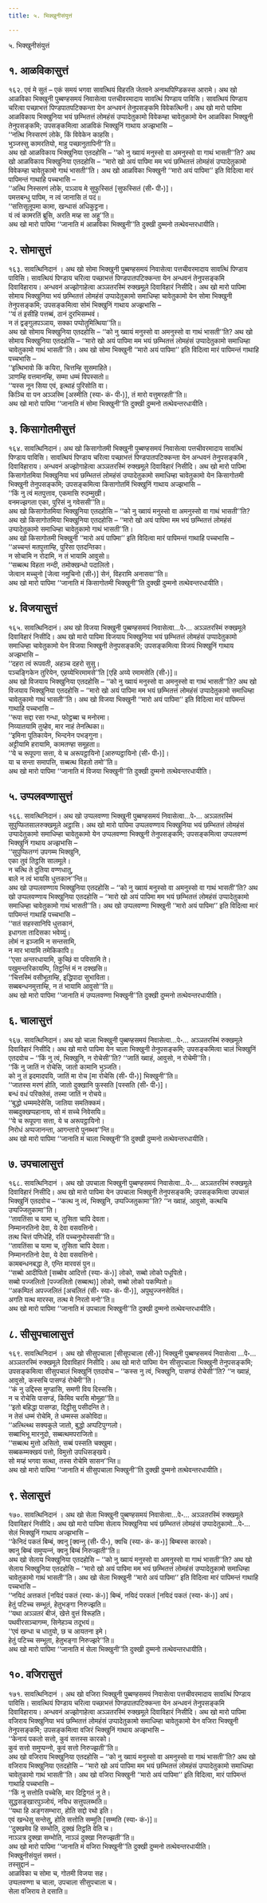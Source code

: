 ```yaml
---
title: ५. भिक्खुनीसंयुत्तं

---
```

५. भिक्खुनीसंयुत्तं  


## १. आळविकासुत्तं

१६२. एवं मे सुतं – एकं समयं भगवा सावत्थियं विहरति जेतवने अनाथपिण्डिकस्स आरामे। अथ खो आळविका भिक्खुनी पुब्बण्हसमयं निवासेत्वा पत्तचीवरमादाय सावत्थिं पिण्डाय पाविसि। सावत्थियं पिण्डाय चरित्वा पच्छाभत्तं पिण्डपातपटिक्‍कन्ता येन अन्धवनं तेनुपसङ्कमि विवेकत्थिनी। अथ खो मारो पापिमा आळविकाय भिक्खुनिया भयं छम्भितत्तं लोमहंसं उप्पादेतुकामो विवेकम्हा चावेतुकामो येन आळविका भिक्खुनी तेनुपसङ्कमि; उपसङ्कमित्वा आळविकं भिक्खुनिं गाथाय अज्झभासि –  
‘‘नत्थि निस्सरणं लोके, किं विवेकेन काहसि।  
भुञ्‍जस्सु कामरतियो, माहु पच्छानुतापिनी’’ति॥  
अथ खो आळविकाय भिक्खुनिया एतदहोसि – ‘‘को नु ख्वायं मनुस्सो वा अमनुस्सो वा गाथं भासती’’ति? अथ खो आळविकाय भिक्खुनिया एतदहोसि – ‘‘मारो खो अयं पापिमा मम भयं छम्भितत्तं लोमहंसं उप्पादेतुकामो विवेकम्हा चावेतुकामो गाथं भासती’’ति। अथ खो आळविका भिक्खुनी ‘‘मारो अयं पापिमा’’ इति विदित्वा मारं पापिमन्तं गाथाहि पच्‍चभासि –  
‘‘अत्थि निस्सरणं लोके, पञ्‍ञाय मे सुफुस्सितं [सुफस्सितं (सी॰ पी॰)]।  
पमत्तबन्धु पापिम, न त्वं जानासि तं पदं॥  
‘‘सत्तिसूलूपमा कामा, खन्धासं अधिकुट्टना।  
यं त्वं कामरतिं ब्रूसि, अरति मय्ह सा अहू’’ति॥  
अथ खो मारो पापिमा ‘‘जानाति मं आळविका भिक्खुनी’’ति दुक्खी दुम्मनो तत्थेवन्तरधायीति।  


## २. सोमासुत्तं

१६३. सावत्थिनिदानं । अथ खो सोमा भिक्खुनी पुब्बण्हसमयं निवासेत्वा पत्तचीवरमादाय सावत्थिं पिण्डाय पाविसि। सावत्थियं पिण्डाय चरित्वा पच्छाभत्तं पिण्डपातपटिक्‍कन्ता येन अन्धवनं तेनुपसङ्कमि दिवाविहाराय। अन्धवनं अज्झोगाहेत्वा अञ्‍ञतरस्मिं रुक्खमूले दिवाविहारं निसीदि। अथ खो मारो पापिमा सोमाय भिक्खुनिया भयं छम्भितत्तं लोमहंसं उप्पादेतुकामो समाधिम्हा चावेतुकामो येन सोमा भिक्खुनी तेनुपसङ्कमि; उपसङ्कमित्वा सोमं भिक्खुनिं गाथाय अज्झभासि –  
‘‘यं तं इसीहि पत्तब्बं, ठानं दुरभिसम्भवं।  
न तं द्वङ्गुलपञ्‍ञाय, सक्‍का पप्पोतुमित्थिया’’ति॥  
अथ खो सोमाय भिक्खुनिया एतदहोसि – ‘‘को नु ख्वायं मनुस्सो वा अमनुस्सो वा गाथं भासती’’ति? अथ खो सोमाय भिक्खुनिया एतदहोसि – ‘‘मारो खो अयं पापिमा मम भयं छम्भितत्तं लोमहंसं उप्पादेतुकामो समाधिम्हा चावेतुकामो गाथं भासती’’ति। अथ खो सोमा भिक्खुनी ‘‘मारो अयं पापिमा’’ इति विदित्वा मारं पापिमन्तं गाथाहि पच्‍चभासि –  
‘‘इत्थिभावो किं कयिरा, चित्तम्हि सुसमाहिते।  
ञाणम्हि वत्तमानम्हि, सम्मा धम्मं विपस्सतो॥  
‘‘यस्स नून सिया एवं, इत्थाहं पुरिसोति वा।  
किञ्‍चि वा पन अञ्‍ञस्मि [अस्मीति (स्या॰ कं॰ पी॰)], तं मारो वत्तुमरहती’’ति॥  
अथ खो मारो पापिमा ‘‘जानाति मं सोमा भिक्खुनी’’ति दुक्खी दुम्मनो तत्थेवन्तरधायीति।  


## ३. किसागोतमीसुत्तं

१६४. सावत्थिनिदानं। अथ खो किसागोतमी भिक्खुनी पुब्बण्हसमयं निवासेत्वा पत्तचीवरमादाय सावत्थिं पिण्डाय पाविसि। सावत्थियं पिण्डाय चरित्वा पच्छाभत्तं पिण्डपातपटिक्‍कन्ता येन अन्धवनं तेनुपसङ्कमि , दिवाविहाराय। अन्धवनं अज्झोगाहेत्वा अञ्‍ञतरस्मिं रुक्खमूले दिवाविहारं निसीदि। अथ खो मारो पापिमा किसागोतमिया भिक्खुनिया भयं छम्भितत्तं लोमहंसं उप्पादेतुकामो समाधिम्हा चावेतुकामो येन किसागोतमी भिक्खुनी तेनुपसङ्कमि; उपसङ्कमित्वा किसागोतमिं भिक्खुनिं गाथाय अज्झभासि –  
‘‘किं नु त्वं मतपुत्ताव, एकमासि रुदम्मुखी।  
वनमज्झगता एका, पुरिसं नु गवेससी’’ति॥  
अथ खो किसागोतमिया भिक्खुनिया एतदहोसि – ‘‘को नु ख्वायं मनुस्सो वा अमनुस्सो वा गाथं भासती’’ति? अथ खो किसागोतमिया भिक्खुनिया एतदहोसि – ‘‘मारो खो अयं पापिमा मम भयं छम्भितत्तं लोमहंसं उप्पादेतुकामो समाधिम्हा चावेतुकामो गाथं भासती’’ति।  
अथ खो किसागोतमी भिक्खुनी ‘‘मारो अयं पापिमा’’ इति विदित्वा मारं पापिमन्तं गाथाहि पच्‍चभासि –  
‘‘अच्‍चन्तं मतपुत्ताम्हि, पुरिसा एतदन्तिका।  
न सोचामि न रोदामि, न तं भायामि आवुसो॥  
‘‘सब्बत्थ विहता नन्दी, तमोक्खन्धो पदालितो।  
जेत्वान मच्‍चुनो [जेत्वा नमुचिनो (सी॰)] सेनं, विहरामि अनासवा’’ति॥  
अथ खो मारो पापिमा ‘‘जानाति मं किसागोतमी भिक्खुनी’’ति दुक्खी दुम्मनो तत्थेवन्तरधायीति।  


## ४. विजयासुत्तं

१६५. सावत्थिनिदानं। अथ खो विजया भिक्खुनी पुब्बण्हसमयं निवासेत्वा…पे॰… अञ्‍ञतरस्मिं रुक्खमूले दिवाविहारं निसीदि। अथ खो मारो पापिमा विजयाय भिक्खुनिया भयं छम्भितत्तं लोमहंसं उप्पादेतुकामो समाधिम्हा चावेतुकामो येन विजया भिक्खुनी तेनुपसङ्कमि; उपसङ्कमित्वा विजयं भिक्खुनिं गाथाय अज्झभासि –  
‘‘दहरा त्वं रूपवती, अहञ्‍च दहरो सुसु।  
पञ्‍चङ्गिकेन तुरियेन, एहय्येभिरमामसे’’ति [एहि अय्ये रमामसेति (सी॰)]॥  
अथ खो विजयाय भिक्खुनिया एतदहोसि – ‘‘को नु ख्वायं मनुस्सो वा अमनुस्सो वा गाथं भासती’’ति? अथ खो विजयाय भिक्खुनिया एतदहोसि – ‘‘मारो खो अयं पापिमा मम भयं छम्भितत्तं लोमहंसं उप्पादेतुकामो समाधिम्हा चावेतुकामो गाथं भासती’’ति। अथ खो विजया भिक्खुनी ‘‘मारो अयं पापिमा’’ इति विदित्वा मारं पापिमन्तं गाथाहि पच्‍चभासि –  
‘‘रूपा सद्दा रसा गन्धा, फोट्ठब्बा च मनोरमा।  
निय्यातयामि तुय्हेव, मार नाहं तेनत्थिका॥  
‘‘इमिना पूतिकायेन, भिन्दनेन पभङ्गुना।  
अट्टीयामि हरायामि, कामतण्हा समूहता॥  
‘‘ये च रूपूपगा सत्ता, ये च अरूपट्ठायिनो [आरुप्पट्ठायिनो (सी॰ पी॰)]।  
या च सन्ता समापत्ति, सब्बत्थ विहतो तमो’’ति॥  
अथ खो मारो पापिमा ‘‘जानाति मं विजया भिक्खुनी’’ति दुक्खी दुम्मनो तत्थेवन्तरधायीति।  


## ५. उप्पलवण्णासुत्तं

१६६. सावत्थिनिदानं। अथ खो उप्पलवण्णा भिक्खुनी पुब्बण्हसमयं निवासेत्वा…पे॰… अञ्‍ञतरस्मिं सुपुप्फितसालरुक्खमूले अट्ठासि। अथ खो मारो पापिमा उप्पलवण्णाय भिक्खुनिया भयं छम्भितत्तं लोमहंसं उप्पादेतुकामो समाधिम्हा चावेतुकामो येन उप्पलवण्णा भिक्खुनी तेनुपसङ्कमि; उपसङ्कमित्वा उप्पलवण्णं भिक्खुनिं गाथाय अज्झभासि –  
‘‘सुपुप्फितग्गं उपगम्म भिक्खुनि,  
एका तुवं तिट्ठसि सालमूले।  
न चत्थि ते दुतिया वण्णधातु,  
बाले न त्वं भायसि धुत्तकान’’न्ति॥  
अथ खो उप्पलवण्णाय भिक्खुनिया एतदहोसि – ‘‘को नु ख्वायं मनुस्सो वा अमनुस्सो वा गाथं भासती’’ति? अथ खो उप्पलवण्णाय भिक्खुनिया एतदहोसि – ‘‘मारो खो अयं पापिमा मम भयं छम्भितत्तं लोमहंसं उप्पादेतुकामो समाधिम्हा चावेतुकामो गाथं भासती’’ति। अथ खो उप्पलवण्णा भिक्खुनी ‘‘मारो अयं पापिमा’’ इति विदित्वा मारं पापिमन्तं गाथाहि पच्‍चभासि –  
‘‘सतं सहस्सानिपि धुत्तकानं,  
इधागता तादिसका भवेय्युं।  
लोमं न इञ्‍जामि न सन्तसामि,  
न मार भायामि तमेकिकापि॥  
‘‘एसा अन्तरधायामि, कुच्छिं वा पविसामि ते।  
पखुमन्तरिकायम्पि, तिट्ठन्तिं मं न दक्खसि॥  
‘‘चित्तस्मिं वसीभूताम्हि, इद्धिपादा सुभाविता।  
सब्बबन्धनमुत्ताम्हि, न तं भायामि आवुसो’’ति॥  
अथ खो मारो पापिमा ‘‘जानाति मं उप्पलवण्णा भिक्खुनी’’ति दुक्खी दुम्मनो तत्थेवन्तरधायीति।  


## ६. चालासुत्तं

१६७. सावत्थिनिदानं। अथ खो चाला भिक्खुनी पुब्बण्हसमयं निवासेत्वा…पे॰… अञ्‍ञतरस्मिं रुक्खमूले दिवाविहारं निसीदि। अथ खो मारो पापिमा येन चाला भिक्खुनी तेनुपसङ्कमि; उपसङ्कमित्वा चालं भिक्खुनिं एतदवोच – ‘‘किं नु त्वं, भिक्खुनि, न रोचेसी’’ति? ‘‘जातिं ख्वाहं, आवुसो, न रोचेमी’’ति।  
‘‘किं नु जातिं न रोचेसि, जातो कामानि भुञ्‍जति।  
को नु तं इदमादपयि, जातिं मा रोच [मा रोचेसि (सी॰ पी॰)] भिक्खुनी’’ति॥  
‘‘जातस्स मरणं होति, जातो दुक्खानि फुस्सति [पस्सति (सी॰ पी॰)]।  
बन्धं वधं परिक्‍लेसं, तस्मा जातिं न रोचये॥  
‘‘बुद्धो धम्ममदेसेसि, जातिया समतिक्‍कमं।  
सब्बदुक्खप्पहानाय, सो मं सच्‍चे निवेसयि॥  
‘‘ये च रूपूपगा सत्ता, ये च अरूपट्ठायिनो।  
निरोधं अप्पजानन्ता, आगन्तारो पुनब्भव’’न्ति॥  
अथ खो मारो पापिमा ‘‘जानाति मं चाला भिक्खुनी’’ति दुक्खी दुम्मनो तत्थेवन्तरधायीति।  


## ७. उपचालासुत्तं

१६८. सावत्थिनिदानं । अथ खो उपचाला भिक्खुनी पुब्बण्हसमयं निवासेत्वा…पे॰… अञ्‍ञतरस्मिं रुक्खमूले दिवाविहारं निसीदि। अथ खो मारो पापिमा येन उपचाला भिक्खुनी तेनुपसङ्कमि; उपसङ्कमित्वा उपचालं भिक्खुनिं एतदवोच – ‘‘कत्थ नु त्वं, भिक्खुनि, उप्पज्‍जितुकामा’’ति? ‘‘न ख्वाहं, आवुसो, कत्थचि उप्पज्‍जितुकामा’’ति।  
‘‘तावतिंसा च यामा च, तुसिता चापि देवता।  
निम्मानरतिनो देवा, ये देवा वसवत्तिनो।  
तत्थ चित्तं पणिधेहि, रतिं पच्‍चनुभोस्ससी’’ति॥  
‘‘तावतिंसा च यामा च, तुसिता चापि देवता।  
निम्मानरतिनो देवा, ये देवा वसवत्तिनो।  
कामबन्धनबद्धा ते, एन्ति मारवसं पुन॥  
‘‘सब्बो आदीपितो [सब्बोव आदित्तो (स्या॰ कं॰)] लोको, सब्बो लोको पधूपितो।  
सब्बो पज्‍जलितो [पज्‍जलितो (सब्बत्थ)] लोको, सब्बो लोको पकम्पितो॥  
‘‘अकम्पितं अपज्‍जलितं [अचलितं (सी॰ स्या॰ कं॰ पी॰)], अपुथुज्‍जनसेवितं।  
अगति यत्थ मारस्स, तत्थ मे निरतो मनो’’ति॥  
अथ खो मारो पापिमा ‘‘जानाति मं उपचाला भिक्खुनी’’ति दुक्खी दुम्मनो तत्थेवन्तरधायीति।  


## ८. सीसुपचालासुत्तं

१६९. सावत्थिनिदानं । अथ खो सीसुपचाला [सीसूपचाला (सी॰)] भिक्खुनी पुब्बण्हसमयं निवासेत्वा …पे॰… अञ्‍ञतरस्मिं रुक्खमूले दिवाविहारं निसीदि। अथ खो मारो पापिमा येन सीसुपचाला भिक्खुनी तेनुपसङ्कमि; उपसङ्कमित्वा सीसुपचालं भिक्खुनिं एतदवोच – ‘‘कस्स नु त्वं, भिक्खुनि, पासण्डं रोचेसी’’ति? ‘‘न ख्वाहं, आवुसो, कस्सचि पासण्डं रोचेमी’’ति।  
‘‘कं नु उद्दिस्स मुण्डासि, समणी विय दिस्ससि।  
न च रोचेसि पासण्डं, किमिव चरसि मोमूहा’’ति॥  
‘‘इतो बहिद्धा पासण्डा, दिट्ठीसु पसीदन्ति ते।  
न तेसं धम्मं रोचेमि, ते धम्मस्स अकोविदा॥  
‘‘अत्थ्त्थ्थि सक्यकुले जातो, बुद्धो अप्पटिपुग्गलो।  
सब्बाभिभू मारनुदो, सब्बत्थमपराजितो॥  
‘‘सब्बत्थ मुत्तो असितो, सब्बं पस्सति चक्खुमा।  
सब्बकम्मक्खयं पत्तो, विमुत्तो उपधिसङ्खये।  
सो मय्हं भगवा सत्था, तस्स रोचेमि सासन’’न्ति॥  
अथ खो मारो पापिमा ‘‘जानाति मं सीसुपचाला भिक्खुनी’’ति दुक्खी दुम्मनो तत्थेवन्तरधायीति।  


## ९. सेलासुत्तं

१७०. सावत्थिनिदानं । अथ खो सेला भिक्खुनी पुब्बण्हसमयं निवासेत्वा…पे॰… अञ्‍ञतरस्मिं रुक्खमूले दिवाविहारं निसीदि। अथ खो मारो पापिमा सेलाय भिक्खुनिया भयं छम्भितत्तं लोमहंसं उप्पादेतुकामो…पे॰… सेलं भिक्खुनिं गाथाय अज्झभासि –  
‘‘केनिदं पकतं बिम्बं, क्‍वनु [क्‍वन्‍नु (सी॰ पी॰), क्‍वचि (स्या॰ कं॰ क॰)] बिम्बस्स कारको।  
क्‍वनु बिम्बं समुप्पन्‍नं, क्‍वनु बिम्बं निरुज्झती’’ति॥  
अथ खो सेलाय भिक्खुनिया एतदहोसि – ‘‘को नु ख्वायं मनुस्सो वा अमनुस्सो वा गाथं भासती’’ति? अथ खो सेलाय भिक्खुनिया एतदहोसि – ‘‘मारो खो अयं पापिमा मम भयं छम्भितत्तं लोमहंसं उप्पादेतुकामो समाधिम्हा चावेतुकामो गाथं भासती’’ति। अथ खो सेला भिक्खुनी ‘‘मारो अयं पापिमा’’ इति विदित्वा मारं पापिमन्तं गाथाहि पच्‍चभासि –  
‘‘नयिदं अत्तकतं [नयिदं पकतं (स्या॰ कं॰)] बिम्बं, नयिदं परकतं [नयिदं पकतं (स्या॰ कं॰)] अघं।  
हेतुं पटिच्‍च सम्भूतं, हेतुभङ्गा निरुज्झति॥  
‘‘यथा अञ्‍ञतरं बीजं, खेत्ते वुत्तं विरूहति।  
पथवीरसञ्‍चागम्म, सिनेहञ्‍च तदूभयं॥  
‘‘एवं खन्धा च धातुयो, छ च आयतना इमे।  
हेतुं पटिच्‍च सम्भूता, हेतुभङ्गा निरुज्झरे’’ति॥  
अथ खो मारो पापिमा ‘‘जानाति मं सेला भिक्खुनी’’ति दुक्खी दुम्मनो तत्थेवन्तरधायीति।  


## १०. वजिरासुत्तं

१७१. सावत्थिनिदानं । अथ खो वजिरा भिक्खुनी पुब्बण्हसमयं निवासेत्वा पत्तचीवरमादाय सावत्थिं पिण्डाय पाविसि। सावत्थियं पिण्डाय चरित्वा पच्छाभत्तं पिण्डपातपटिक्‍कन्ता येन अन्धवनं तेनुपसङ्कमि दिवाविहाराय। अन्धवनं अज्झोगाहेत्वा अञ्‍ञतरस्मिं रुक्खमूले दिवाविहारं निसीदि। अथ खो मारो पापिमा वजिराय भिक्खुनिया भयं छम्भितत्तं लोमहंसं उप्पादेतुकामो समाधिम्हा चावेतुकामो येन वजिरा भिक्खुनी तेनुपसङ्कमि; उपसङ्कमित्वा वजिरं भिक्खुनिं गाथाय अज्झभासि –  
‘‘केनायं पकतो सत्तो, कुवं सत्तस्स कारको।  
कुवं सत्तो समुप्पन्‍नो, कुवं सत्तो निरुज्झती’’ति॥  
अथ खो वजिराय भिक्खुनिया एतदहोसि – ‘‘को नु ख्वायं मनुस्सो वा अमनुस्सो वा गाथं भासती’’ति? अथ खो वजिराय भिक्खुनिया एतदहोसि – ‘‘मारो खो अयं पापिमा मम भयं छम्भितत्तं लोमहंसं उप्पादेतुकामो समाधिम्हा चावेतुकामो गाथं भासती’’ति। अथ खो वजिरा भिक्खुनी ‘‘मारो अयं पापिमा’’ इति विदित्वा, मारं पापिमन्तं गाथाहि पच्‍चभासि –  
‘‘किं नु सत्तोति पच्‍चेसि, मार दिट्ठिगतं नु ते।  
सुद्धसङ्खारपुञ्‍जोयं, नयिध सत्तुपलब्भति॥  
‘‘यथा हि अङ्गसम्भारा, होति सद्दो रथो इति।  
एवं खन्धेसु सन्तेसु, होति सत्तोति सम्मुति [सम्मति (स्या॰ कं॰)]॥  
‘‘दुक्खमेव हि सम्भोति, दुक्खं तिट्ठति वेति च।  
नाञ्‍ञत्र दुक्खा सम्भोति, नाञ्‍ञं दुक्खा निरुज्झती’’ति॥  
अथ खो मारो पापिमा ‘‘जानाति मं वजिरा भिक्खुनी’’ति दुक्खी दुम्मनो तत्थेवन्तरधायीति।  
भिक्खुनीसंयुत्तं समत्तं।  
तस्सुद्दानं –  
आळविका च सोमा च, गोतमी विजया सह।  
उप्पलवण्णा च चाला, उपचाला सीसुपचाला च।  
सेला वजिराय ते दसाति॥  